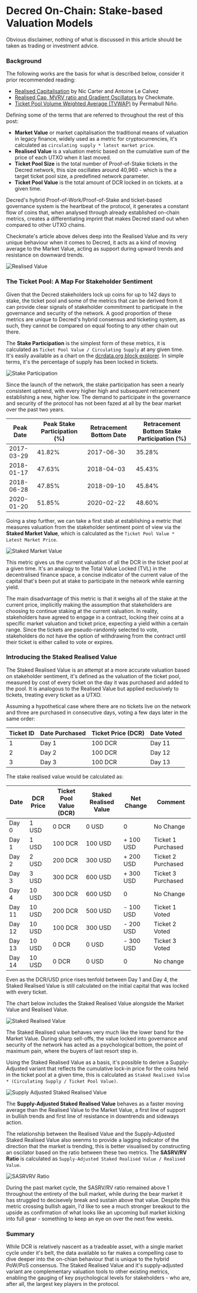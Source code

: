 # Decred On-Chain: Stake-based Valuation Models

Obvious disclaimer, nothing of what is discussed in this article should be taken as trading or investment advice.

### Background

The following works are the basis for what is described below, consider it prior recommended reading:
* [Realised Capitalisation](https://coinmetrics.io/realized-capitalization/) by Nic Carter and Antoine Le Calvez
* [Realised Cap, MVRV ratio and Gradient Oscillators](https://medium.com/decred/decred-on-chain-realised-cap-mvrv-ratio-and-gradient-oscillators-a36ed2cc8182) by Checkmate.
*  [Ticket Pool Volume Weighted Average (TVWAP)](https://medium.com/@permabullnino/decred-on-chain-the-ticket-pool-vwap-d0a3d1c42a3) by Permabull Niño.

Defining some of the terms that are referred to throughout the rest of this post:

* **Market Value** or market capitalisation the traditional means of valuation in legacy finance, widely used as a metric for cryptocurrencies, it's calculated as `circulating supply * latest market price`.
* **Realised Value** is a valuation metric based on the cumulative sum of the price of each UTXO when it last moved.
 * **Ticket Pool Size** is the total number of Proof-of-Stake tickets in the Decred network, this size oscillates around 40,960 - which is the a target ticket pool size, a predefined network parameter.
* **Ticket Pool Value** is the total amount of DCR locked in on tickets. at a given time.

Decred's hybrid Proof-of-Work/Proof-of-Stake and ticket-based governance system is the heartbeat of the protocol, it generates a constant flow of coins that, when analysed through already established on-chain metrics, creates a differentiating imprint that makes Decred stand out when compared to other UTXO chains.  

Checkmate's article above delves deep into the Realised Value and its very unique behaviour when it comes to Decred, it acts as a kind of moving average to the Market Value, acting as support during upward trends and resistance on downward trends.


![Realised Value](./img/1_RealisedCap.PNG)


### The Ticket Pool: A Map For Stakeholder Sentiment

Given that the Decred stakeholders lock up coins for up to 142 days to stake, the ticket pool and some of the metrics that can be derived from it can provide clear signals of stakeholder commitment to participate in the governance and security of the network. A good proportion of these metrics are unique to Decred's hybrid consensus and ticketing system, as such, they cannot be compared on equal footing to any other chain out there.

The **Stake Participation** is the simplest form of these metrics, it is calculated as `Ticket Pool Value / Circulating Supply` at any given time. It's easily available as a chart on the [dcrdata.org block explorer](https://explorer.dcrdata.org/charts?chart=stake-participation&zoom=ikd7pc00-khmn2tc0&bin=day&axis=time&visibility=true-false). In simple terms, it's the percentage of supply has been locked in tickets.

![Stake Participation](./img/3_StakedSupply.PNG)

Since the launch of the network, the stake participation has seen a nearly consistent uptrend, with every higher high and subsequent retracement establishing a new, higher low. The demand to participate in the governance and security of the protocol has not been fazed at all by the bear market over the past two years.


| Peak Date | Peak Stake Participation (%) | Retracement Bottom Date | Retracement Bottom Stake Participation (%) |
|--|--|--|--|
|2017-03-29|41.82%|2017-06-30|35.28%|
|2018-01-17|47.63%|2018-04-03|45.43%|
|2018-06-28|47.85%|2018-09-10|45.84%|
|2020-01-20|51.85%|2020-02-22|48.60%|

Going a step further, we can take a first stab at establishing a metric that measures valuation from the stakeholder sentiment point of view via the **Staked Market Value**, which is calculated as the `Ticket Pool Value * Latest Market Price`.

![Staked Market Value](./img/4_StakeValue.PNG)

This metric gives us the current valuation of all the DCR in the ticket pool at a given time. It's an analogy to the Total Value Locked (TVL) in the decentralised finance space, a concise indicator of the current value of the capital that's been put at stake to participate in the network while earning yield.

The main disadvantage of this metric is that it weighs all of the stake at the current price, implicitly making the assumption that stakeholders are choosing to continue staking at the current valuation. In reality, stakeholders have agreed to engage in a contract, locking their coins at a specific market valuation and ticket price, expecting a yield within a certain range. Since the tickets are pseudo-randomly selected to vote, stakeholders do not have the option of withdrawing from the contract until their ticket is either called to vote or expires.


### Introducing the Staked Realised Value

The Staked Realised Value is an attempt at a more accurate valuation based on stakeholder sentiment, it's defined as the valuation of the ticket pool, measured by cost of every ticket on the day it was purchased and added to the pool. It is analogous to the Realised Value but applied exclusively to tickets, treating every ticket as a UTXO.

Assuming a hypothetical case where there are no tickets live on the network and three are purchased in consecutive days, voting a few days later in the same order:

| Ticket ID |Date Purchased  | Ticket Price (DCR)  |   Date Voted |
|--|--|--|--|
|1 |Day 1| 100 DCR | Day 11
|2 |Day 2 | 100 DCR | Day 12
|3 |Day 3 | 100 DCR | Day 13

The stake realised value would be calculated as:

 Date | DCR Price | Ticket Pool Value (DCR) | Staked Realised Value  | Net Change |  Comment
--|--|--|--|--|--|
Day 0 | 1 USD| 0 DCR |0 USD | 0 | No Change
Day 1 | 1 USD| 100 DCR |100 USD | + 100 USD| Ticket 1 Purchased
Day 2 | 2 USD| 200 DCR | 300 USD | + 200 USD | Ticket 2 Purchased
Day 3| 3 USD| 300 DCR | 600 USD | + 300 USD | Ticket 3 Purchased
Day 4| 10 USD| 300 DCR | 600 USD | 0 | No Change 
Day 11| 10 USD | 200 DCR | 500 USD | - 100 USD |  Ticket 1 Voted
Day 12| 10 USD | 100 DCR| 300 USD | - 200 USD | Ticket 2 Voted
Day 13 | 10 USD | 0 DCR | 0 USD | - 300 USD | Ticket 3 Voted
Day 14 | 10 USD | 0 DCR | 0 USD | 0 | No change

Even as the DCR/USD price rises tenfold between Day 1 and Day 4, the Staked Realised Value is still calculated on the initial capital that was locked with every ticket.

The chart below includes the Staked Realised Value alongside the Market Value and Realised Value.

![Staked Realised Value](./img/5_StakeRealisedValue.PNG)

The Staked Realised value behaves very much like the lower band for the Market Value. During sharp sell-offs, the value locked into governance and security of the network has acted as a psychological bottom, the point of maximum pain, where the buyers of last resort step in.

Using the Staked Realised Value as a basis, it's possible to derive a Supply-Adjusted variant that reflects the cumulative lock-in price for the coins held in the ticket pool at a given time, this is calculated as `Staked Realised Value * (Circulating Supply / Ticket Pool Value)`. 
  
![Supply Adjusted Staked Realised Value](./img/6_SupAdjStakeReal.PNG)

The **Supply-Adjusted Staked Realised Value** behaves as a faster moving average than the Realised Value to the Market Value, a first line of support in bullish trends and first line of resistance in downtrends and sideways action.

The relationship between the Realised Value and the Supply-Adjusted Staked Realised Value also seenms to provide a lagging indicator of the direction that the market is trending, this is better visualised by constructing an oscilator based on the ratio between these two metrics. The **SASRV/RV Ratio** is calculated as `Supply-Adjusted Staked Realised Value / Realised Value`. 

![SASRVRV Ratio](./img/7_SASRVRV.png)

During the past market cycle, the SASRV/RV ratio remained above 1 throughout the entirety of the bull market, while during the bear market it has struggled to decisevely break and sustain above that value. Despite this metric crossing bullish again, I'd like to see a much stronger breakout to the upside as confirmation of what looks like an upcoming bull market kicking into full gear - something to keep an eye on over the next few weeks.

### Summary

While DCR is relatively nascent as a tradeable asset, with a single market cycle under it's belt, the data available so far makes a compelling case to dive deeper into the on-chian behaviour that is unique to the hybrid PoW/PoS consensus. The Staked Realised Value and it's supply-adjusted variant are complementary valuation tools to other existing metrics, enabling the gauging of key psychological levels for stakeholders - who are, after all, the largest key players in the protocol.
